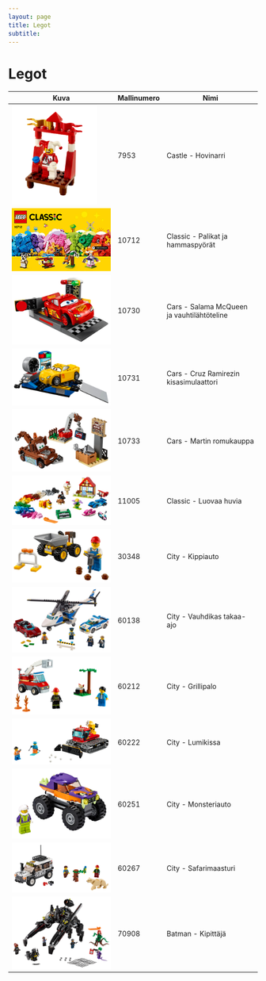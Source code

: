 ```yaml
---
layout: page
title: Legot
subtitle:
---
```


# Legot

| Kuva                                                                                                                   | Mallinumero | Nimi                                       |
|------------------------------------------------------------------------------------------------------------------------|-------------|--------------------------------------------|
| <img style="max-width:200px;max-height:200px;" alt="Hovinarri" src="images/legot/7953.jpg">                            | 7953        | Castle - Hovinarri                         |
| <img style="max-width:200px;max-height:200px;" alt="Palikat ja hammaspyörät" src="images/legot/10712.png">             | 10712       | Classic - Palikat ja hammaspyörät          |
| <img style="max-width:200px;max-height:200px;" alt="Salama McQueen ja vauhtilähtöteline" src="images/legot/10730.jpg"> | 10730       | Cars - Salama McQueen ja vauhtilähtöteline |
| <img style="max-width:200px;max-height:200px;" alt="Cruz Ramirezin kisasimulaattori" src="images/legot/10731.jpg">     | 10731       | Cars - Cruz Ramirezin kisasimulaattori     |
| <img style="max-width:200px;max-height:200px;" alt="Martin romukauppa" src="images/legot/10733.jpg">                   | 10733       | Cars - Martin romukauppa                   |
| <img style="max-width:200px;max-height:200px;" alt="Luovaa huvia" src="images/legot/11005.jpg">                        | 11005       | Classic - Luovaa huvia                     |
| <img style="max-width:200px;max-height:200px;" alt="Kippiauto" src="images/legot/30348.jpg">                           | 30348       | City - Kippiauto                           |
| <img style="max-width:200px;max-height:200px;" alt="Vauhdikas takaa-ajo" src="images/legot/60138.jpg">                 | 60138       | City - Vauhdikas takaa-ajo                 |
| <img style="max-width:200px;max-height:200px;" alt="Grillipalo" src="images/legot/60212.jpg">                          | 60212       | City - Grillipalo                          |
| <img style="max-width:200px;max-height:200px;" alt="Lumikissa" src="images/legot/60222.jpg">                           | 60222       | City - Lumikissa                           |
| <img style="max-width:200px;max-height:200px;" alt="Monsteriauto" src="images/legot/60251.jpg">                        | 60251       | City - Monsteriauto                        |
| <img style="max-width:200px;max-height:200px;" alt="Safarimaasturi" src="images/legot/60267.jpg">                      | 60267       | City - Safarimaasturi                      |
| <img style="max-width:200px;max-height:200px;" alt="Kipittäjä" src="images/legot/70908.jpg">                           | 70908       | Batman - Kipittäjä                         |